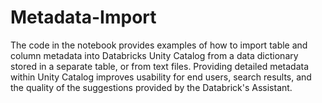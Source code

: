 # Metadata-Import
The code in the notebook provides examples of how to import table and column metadata into Databricks Unity Catalog from a data dictionary stored in a separate table, or from text files. Providing detailed metadata within Unity Catalog improves usability for end users, search results, and the quality of the suggestions provided by the Databrick's Assistant.
